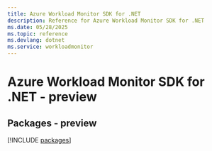 ```yaml
---
title: Azure Workload Monitor SDK for .NET
description: Reference for Azure Workload Monitor SDK for .NET
ms.date: 05/28/2025
ms.topic: reference
ms.devlang: dotnet
ms.service: workloadmonitor
---
```

# Azure Workload Monitor SDK for .NET - preview
## Packages - preview
[!INCLUDE [packages](workload-monitor-index.md)]